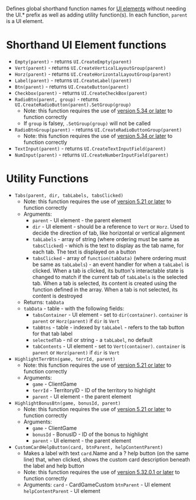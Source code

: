 Defines global shorthand function names for [UI elements](https://www.warzone.com/wiki/Mod_API_Reference:UI#UI_Elements) without needing the UI.* prefix as well as adding utility function(s). In each function, `parent` is a UI element.
# Shorthand UI Element functions
* `Empty(parent)` - returns `UI.CreateEmpty(parent)`
* `Vert(parent)` - returns `UI.CreateVerticalLayoutGroup(parent)`
* `Horz(parent)` - returns `UI.CreateHorizontalLayoutGroup(parent)`
* `Label(parent)` - returns `UI.CreateLabel(parent)`
* `Btn(parent)` - returns `UI.CreateButton(parent)`
* `Checkbox(parent)` - returns `UI.CreateCheckBox(parent)`
* `RadioBtn(parent, group)` - returns `UI.CreateRadioButton(parent).SetGroup(group)`
  * Note: this function requires the use of [version 5.34 or later](https://www.warzone.com/wiki/Mod_API_Reference#Newer_API_features) to function correctly
  * If `group` is falsey, `.SetGroup(group)` will not be called
* `RadioBtnGroup(parent)` - returns `UI.CreateRadioButtonGroup(parent)`
  * Note: this function requires the use of [version 5.34 or later](https://www.warzone.com/wiki/Mod_API_Reference#Newer_API_features) to function correctly
* `TextInput(parent)` - returns `UI.CreateTextInputField(parent)`
* `NumInput(parent)` - returns `UI.CreateNumberInputField(parent)`
# Utility Functions
* `Tabs(parent, dir, tabLabels, tabsClicked)`
  * Note: this function requires the use of [version 5.21 or later](https://www.warzone.com/wiki/Mod_API_Reference#Newer_API_features) to function correctly
  * Arguments:
    * `parent` - UI element - the parent element
    * `dir` - UI element - should be a reference to `Vert` or `Horz`. Used to decide the direction of tab, like horizontal or vertical alignment
    * `tabLabels` - array of string (where ordering must be same as `tabsClicked`) - which is the text to display as the tab name, for each tab. The text is displayed on a button
    * `tabsClicked` - array of `function(tabData)` (where ordering must be same as `tabLabels`) - an event handler for when a `tabLabel` is clicked. When a tab is clicked, its button's interactable state is changed to match if the current tab of `tabLabels` is the selected tab. When a tab is selected, its content is created using the function defined in the array. When a tab is not selected, its content is destroyed
  * Returns: `tabData`
  * `tabData` - table - with the following fields:
    * `tabsContainer` - UI element - set to `dir(container)`. `container` is `parent` or `Horz(parent)` if `dir` is `Vert`
    * `tabBtns` - table - indexed by `tabLabel` - refers to the tab button for that tab label
    * `selectedTab` - nil or string - a `tabLabel`, no default
    * `tabContents` - UI element - set to `Vert(container)`. `container` is `parent` or `Horz(parent)` if `dir` is `Vert`
* `HighlightTerrBtn(game, terrId, parent)`
  * Note: this function requires the use of [version 5.21 or later](https://www.warzone.com/wiki/Mod_API_Reference#Newer_API_features) to function correctly
  * Arguments:
    * `game` - ClientGame
    * `terrId` - TerritoryID - ID of the territory to highlight
    * `parent` - UI element - the parent element
* `HighlightBonusBtn(game, bonusId, parent)`
  * Note: this function requires the use of [version 5.21 or later](https://www.warzone.com/wiki/Mod_API_Reference#Newer_API_features) to function correctly
  * Arguments:
    * `game` - ClientGame
    * `bonusId` - BonusID - ID of the bonus to highlight
    * `parent` - UI element - the parent element
* `CustomCardHelpButton(card, btnParent, helpContentParent)`
  * Makes a label with text `card`.Name and a ? help button (on the same line) that, when clicked, shows the custom card description beneath the label and help button
  * Note: this function requires the use of [version 5.32.0.1 or later](https://www.warzone.com/wiki/Mod_API_Reference#Newer_API_features) to function correctly
  * Arguments:
    `card` - CardGameCustom
    `btnParent` - UI element
    `helpContentParent` - UI element
